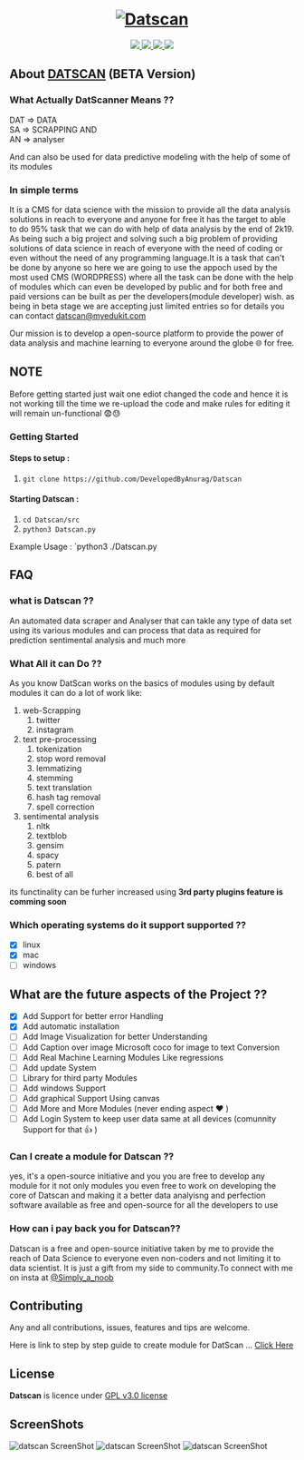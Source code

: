 <h1 align="center">
  <a href="https://github.com/DevelopedByAnurag/"><img src="https://raw.githubusercontent.com/DevelopedByAnurag/Datscan/master/Logo/datscan.png" alt="Datscan"></a>
</h1>
<p align="center">  
  <a href="https://docs.python.org/3/download.html">
    <img src="https://img.shields.io/badge/Python-3.x-green.svg">
  </a>
  <a href="https://github.com/DevelopedByAnurag/Datscan/">
    <img src="https://img.shields.io/badge/Version-v1.4.2 (UnStable beta)-blue.svg">
  </a>
  <a href="https://github.com/DevelopedByAnurag/Datscan/blob/master/LICENSE">
    <img src="https://img.shields.io/badge/License-GPLv3-orange.svg">
  </a> 
  <a href="https://github.com/DevelopedByAnurag/Datscan/">
    <img src="https://img.shields.io/badge/OS-Linux-orange.svg">
  </a>
</p>


## About  [DATSCAN](https://github.com/DevelopedByAnurag) (BETA Version)

### What Actually DatScanner Means ??

 DAT => DATA                      
 SA  => SCRAPPING AND                
 AN  => analyser 

And can also be used for data predictive modeling with the help of some of its modules 

### In simple terms 
It is a CMS for data science with the mission to provide all the data analysis solutions in reach to everyone and anyone for free it has the target to able to do 95% task that we can do with help of data analysis by the end of 2k19. As being such a big project and solving such a big problem of providing solutions of data science in reach of everyone with the need of coding or even without the need of any programming language.It is a task that can't be done by anyone so here we are going to use the appoch used by the most used CMS (WORDPRESS) where all the task can be done with the help of modules which can even be developed by public and for both free and paid versions can be built as per the developers(module developer) wish. as being in beta stage we are accepting just limited entries so for details you can contact datscan@myedukit.com

Our mission is to develop a open-source platform to provide the power of data analysis and machine learning to everyone around the globe 🌐 for free.

## NOTE
Before getting started just wait one ediot changed the code and hence it is not working till the time we re-upload the code and make rules for editing it will remain un-functional 😨😓

### Getting Started

#### Steps to setup :

1. `git clone https://github.com/DevelopedByAnurag/Datscan`

#### Starting Datscan :

1. `cd Datscan/src`
2. `python3 Datscan.py`

Example Usage : `python3 ./Datscan.py


## FAQ
### what is Datscan ??
An automated data scraper and  Analyser that can takle any type of data set  using its various modules and can process that data as required for prediction sentimental analysis and much more 

### What All it can Do ??
As you know DatScan works on the basics of modules using by default modules it can do a lot of work like:
1. web-Scrapping
    1. twitter
    2. instagram
2. text pre-processing
    1. tokenization
    2. stop word removal 
    3. lemmatizing
    4. stemming
    5. text translation
    6. hash tag removal
    7. spell correction
3. sentimental analysis
    1. nltk
    2. textblob
    3. gensim
    4. spacy
    5. patern
    6. best of all
 
its functinality can be furher increased using <b> 3rd party plugins feature is comming soon </b>

### Which operating systems do it support supported ??
 - [X] linux
 - [X] mac
 - [ ] windows

## What are the future aspects of the Project ??
- [X] Add Support for better error Handling
- [X] Add automatic installation
- [ ] Add Image Visualization for better Understanding
- [ ] Add Caption over image Microsoft coco for image to text Conversion
- [ ] Add Real Machine Learning Modules Like regressions
- [ ] Add update System
- [ ] Library for third party Modules
- [ ] Add windows Support
- [ ] Add graphical Support Using canvas
- [ ] Add More and More Modules (never ending aspect :heart: )
- [ ] Add Login System to keep user data same at all devices (comunnity Support for that :+1: )

### Can I create a module for Datscan ??
yes, it's a open-source initiative and you you are free to develop any module for it not only modules you even free to work on developing the core of Datscan and making it a better data analyisng and perfection software available as free and open-source for all the developers to use 

### How can i pay back you for Datscan?? 
Datscan is a free and open-source initiative taken by me to provide the reach of Data Science to everyone even non-coders and not limiting it to data scientist. It is just a gift from my side to community.To connect with me on insta at [@Simply_a_noob](https://www.instagram.com/Simply_a_noob/)

## Contributing
Any and all contributions, issues, features and tips are welcome.

Here is link to step by step guide to create module for DatScan ... [Click Here](https://github.com/DevelopedByAnurag/Datscan/blob/master/Docs/Readme.md)


## License
**Datscan** is licence under [GPL v3.0 license](https://www.gnu.org/licenses/gpl-3.0.en.html)

## ScreenShots

<img src="https://raw.githubusercontent.com/DevelopedByAnurag/Datscan/master/screenshots/1.png" alt="datscan ScreenShot">
<img src="https://raw.githubusercontent.com/DevelopedByAnurag/Datscan/master/screenshots/2.png" alt="datscan ScreenShot">
<img src="https://raw.githubusercontent.com/DevelopedByAnurag/Datscan/master/screenshots/3.png" alt="datscan ScreenShot">
